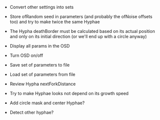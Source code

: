 - Convert other settings into sets
- Store ofRandom seed in parameters (and probably the ofNoise offsets too) and try to make twice the same Hyphae
- The Hypha deathBorder must be calculated based on its actual position and only on its initial direction (or we'll end up with a circle anyway)
- Display all params in the OSD
- Turn OSD on/off

- Save set of parameters to file
- Load set of parameters from file
- Review Hypha nextForkDistance
- Try to make Hyphae looks not depend on its growth speed
- Add circle mask and center Hyphae?
- Detect other hyphae?
